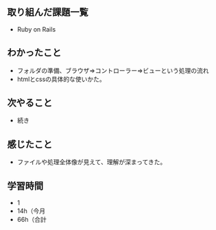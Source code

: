 ## 取り組んだ課題一覧
- Ruby on Rails
## わかったこと
- フォルダの準備、ブラウザ⇒コントローラー⇒ビューという処理の流れ
- htmlとcssの具体的な使いかた。
## 次やること
- 続き
## 感じたこと
- ファイルや処理全体像が見えて、理解が深まってきた。
## 学習時間
- 1
- 14h（今月
- 66h（合計
